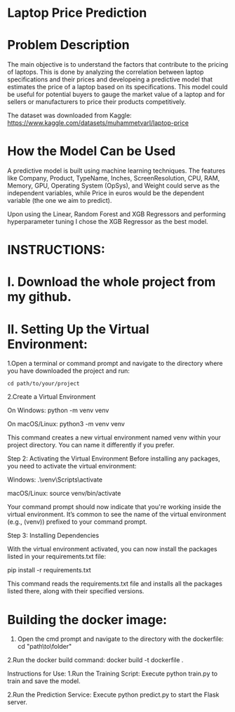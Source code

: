 # Laptop Price Prediction


# Problem Description

The main objective is to understand the factors that contribute to the pricing of laptops. This is done by analyzing the correlation between laptop specifications and their prices and developeing a predictive model that estimates the price of a laptop based on its specifications. This model could be useful for potential buyers to gauge the market value of a laptop and for sellers or manufacturers to price their products competitively.

The dataset was downloaded from Kaggle: https://www.kaggle.com/datasets/muhammetvarl/laptop-price

# How the Model Can be Used
A predictive model is built using machine learning techniques. The features like Company, Product, TypeName, Inches, ScreenResolution, CPU, RAM, Memory, GPU, Operating System (OpSys), and Weight could serve as the independent variables, while Price in euros would be the dependent variable (the one we aim to predict).

Upon using the Linear, Random Forest and XGB Regressors and performing hyperparameter tuning I chose the XGB Regressor as the best model.

# INSTRUCTIONS:

# I. Download the whole project from my github.


# II. Setting Up the Virtual Environment:

1.Open a terminal or command prompt and navigate to the directory where you have downloaded the project and run:

```
cd path/to/your/project
```

2.Create a Virtual Environment

On Windows:
python -m venv venv

On macOS/Linux:
python3 -m venv venv

This command creates a new virtual environment named venv within your project directory. You can name it differently if you prefer.


Step 2: Activating the Virtual Environment
Before installing any packages, you need to activate the virtual environment:



Windows:
.\venv\Scripts\activate

macOS/Linux:
source venv/bin/activate

Your command prompt should now indicate that you're working inside the virtual environment. It’s common to see the name of the virtual environment (e.g., (venv)) prefixed to your command prompt.

Step 3: Installing Dependencies

With the virtual environment activated, you can now install the packages listed in your requirements.txt file:

pip install -r requirements.txt

This command reads the requirements.txt file and installs all the packages listed there, along with their specified versions.


# Building the docker image:

1. Open the cmd prompt and navigate to the directory with the dockerfile:
cd "path\to\folder"

2.Run the docker build command:
docker build -t dockerfile .


Instructions for Use:
1.Run the Training Script: Execute python train.py to train and save the model.

2.Run the Prediction Service: Execute python predict.py to start the Flask server.
